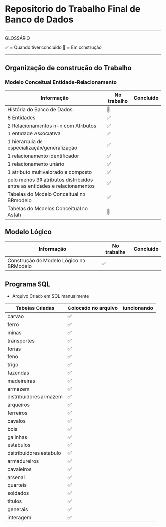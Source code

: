 # Repositorio do Trabalho Final de Banco de Dados

---
GLOSSÁRIO

:white_check_mark: = Quando tiver concluido
:construction: = Em construção

---

## Organização de construção do Trabalho


### Modelo Conceitual Entidade-Relacionamento

Informação|No trabalho|Concluido|
|---|---|---|
História do Banco de Dados|:construction:||
8 Entidades|:white_check_mark:||
2 Relacionamentos n-n com Atributos|:white_check_mark:||
1 entidade Associativa|:white_check_mark:||
1 hierarquia de especialização/generalização|:white_check_mark:||
1 relacionamento identificador|:white_check_mark:||
1 relacionamento unário|:white_check_mark:||
1 atributo multivalorado e composto|:white_check_mark:||
pelo menos 30 atributos distribuídos entre as entidades e relacionamentos|:white_check_mark:||
Tabelas do Modelo Conceitual no BRmodelo|:white_check_mark:||
Tabelas do Modelos Conceitual no Astah|:construction:||

## Modelo Lógico

Informação|No trabalho|Concluido|
|---|---|---|
Construção do Modelo Lógico no BRModelo|:white_check_mark:|

## Programa SQL

* Arquivo Criado em SQL manualmente

Tabelas Criadas|Colocado no arquivo|funcionando|
|---|---|---|
carvao|:white_check_mark:|
ferro|:white_check_mark:|
minas|:white_check_mark:|
transportes|:white_check_mark:|
forjas|:white_check_mark:|
feno|:white_check_mark:|
trigo|:white_check_mark:|
fazendas|:white_check_mark:|
madeireiras|:white_check_mark:|
armazem|:white_check_mark:|
distribuidores armazem|:white_check_mark:|
arqueiros|:white_check_mark:|
ferreiros|:white_check_mark:|
cavalos|:white_check_mark:|
bois|:white_check_mark:|
galinhas|:white_check_mark:|
estabulos|:white_check_mark:|
dsitribuidores estabulo|:white_check_mark:|
armadureiros|:white_check_mark:|
cavaleiros|:white_check_mark:|
arsenal|:white_check_mark:|
quarteis|:white_check_mark:|
soldados|:white_check_mark:|
titulos|:white_check_mark:|
generais|:white_check_mark:|
interagem|:white_check_mark:|



